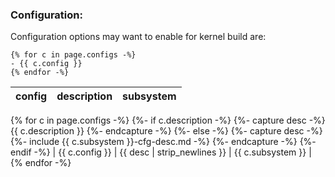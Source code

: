 ### Configuration:

Configuration options may want to enable for kernel build are:


```
{% for c in page.configs -%}
- {{ c.config }}
{% endfor -%}
```

| config | description | subsystem |
---------|-------------|-----------|
{% for c in page.configs -%}
{%- if c.description -%}
    {%- capture desc -%} {{ c.description }} {%- endcapture -%}
{%- else -%}
    {%- capture desc -%} {%- include {{ c.subsystem }}-cfg-desc.md -%} {%- endcapture -%}
{%- endif -%}
| {{ c.config }} | {{ desc | strip_newlines }} | {{ c.subsystem }} |
{% endfor -%}


